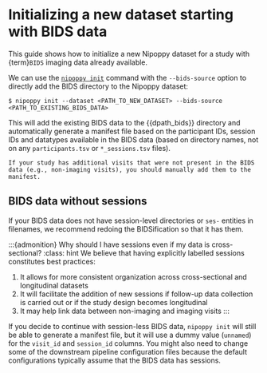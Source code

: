 # Initializing a new dataset starting with BIDS data

This guide shows how to initialize a new Nipoppy dataset for a study with {term}`BIDS` imaging data already available.

We can use the [`nipoppy init`](../../cli_reference/init) command with the `--bids-source` option to directly add the BIDS directory to the Nipoppy dataset:

```console
$ nipoppy init --dataset <PATH_TO_NEW_DATASET> --bids-source <PATH_TO_EXISTING_BIDS_DATA>
```

This will add the existing BIDS data to the {{dpath_bids}} directory and automatically generate a manifest file based on the participant IDs, session IDs and datatypes available in the BIDS data (based on directory names, not on any `participants.tsv` or `*_sessions.tsv` files).

```{attention}
If your study has additional visits that were not present in the BIDS data (e.g., non-imaging visits), you should manually add them to the manifest.
```

## BIDS data without sessions

If your BIDS data does not have session-level directories or `ses-` entities in filenames, we recommend redoing the BIDSification so that it has them.

:::{admonition} Why should I have sessions even if my data is cross-sectional?
:class: hint
We believe that having explicitly labelled sessions constitutes best practices:
1. It allows for more consistent organization across cross-sectional and longitudinal datasets
2. It will facilitate the addition of new sessions if follow-up data collection is carried out or if the study design becomes longitudinal
3. It may help link data between non-imaging and imaging visits
:::

If you decide to continue with session-less BIDS data, `nipoppy init` will still be able to generate a manifest file, but it will use a dummy value (`unnamed`) for the `visit_id` and `session_id` columns. You might also need to change some of the downstream pipeline configuration files because the default configurations typically assume that the BIDS data has sessions.
